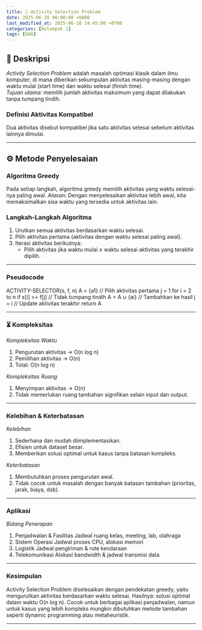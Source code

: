 ```yaml
---
title: 📅 Activity Selection Problem
date: 2025-06-10 00:00:00 +0800
last_modified_at: 2025-06-10 14:45:00 +0700
categories: [Kelompok 1]
tags: [DAA]
---
```


## 📌 Deskripsi
*Activity Selection Problem* adalah masalah optimasi klasik dalam ilmu komputer, di mana diberikan sekumpulan aktivitas masing-masing dengan waktu mulai (start time) dan waktu selesai (finish time).  
*Tujuan utama:* memilih jumlah aktivitas maksimum yang dapat dilakukan tanpa tumpang tindih.

### Definisi Aktivitas Kompatibel
Dua aktivitas disebut kompatibel jika satu aktivitas selesai sebelum aktivitas lainnya dimulai.

---

## ⚙ Metode Penyelesaian

### Algoritma Greedy

Pada setiap langkah, algoritma greedy memilih aktivitas yang waktu selesai-nya paling awal.
*Alasan:* Dengan menyelesaikan aktivitas lebih awal, kita memaksimalkan sisa waktu yang tersedia untuk aktivitas lain.

### Langkah-Langkah Algoritma
1. Urutkan semua aktivitas berdasarkan waktu selesai.
2. Pilih aktivitas pertama (aktivitas dengan waktu selesai paling awal).
3. Iterasi aktivitas berikutnya:
   - Pilih aktivitas jika waktu mulai ≥ waktu selesai aktivitas yang terakhir dipilih.

---

### Pseudocode
ACTIVITY-SELECTOR(s, f, n)
    A = {a1}             // Pilih aktivitas pertama
    j = 1
    for i = 2 to n
        if s[i] >= f[j]  // Tidak tumpang tindih
            A = A ∪ {ai} // Tambahkan ke hasil
            j = i        // Update aktivitas terakhir
    return A


---

### ⏳ Kompleksitas
*Kompleksitas Waktu*
1. Pengurutan aktivitas → O(n log n)
2. Pemilihan aktivitas → O(n)
3. Total: O(n log n)

*Kompleksitas Ruang*
1. Menyimpan aktivitas → O(n)
2. Tidak memerlukan ruang tambahan signifikan selain input dan output.

---

### Kelebihan & Keterbatasan

*Kelebihan*
1. Sederhana dan mudah diimplementasikan.
2. Efisien untuk dataset besar.
3. Memberikan solusi optimal untuk kasus tanpa batasan kompleks.

*Keterbatasan*
1. Membutuhkan proses pengurutan awal.
2. Tidak cocok untuk masalah dengan banyak batasan tambahan (prioritas, jarak, biaya, dsb).

---

### Aplikasi

*Bidang Penerapan*
1. Penjadwalan & Fasilitas Jadwal ruang kelas, meeting, lab, olahraga
2. Sistem Operasi Jadwal proses CPU, alokasi memori
3. Logistik Jadwal pengiriman & rute kendaraan
4. Telekomunikasi Alokasi bandwidth & jadwal transmisi data

---

### Kesimpulan

Activity Selection Problem diselesaikan dengan pendekatan greedy, yaitu mengurutkan aktivitas berdasarkan waktu selesai.
Hasilnya: solusi optimal dalam waktu O(n log n).
Cocok untuk berbagai aplikasi penjadwalan, namun untuk kasus yang lebih kompleks mungkin dibutuhkan metode tambahan seperti dynamic programming atau metaheuristik.

---